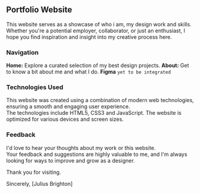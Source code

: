 ## Portfolio Website

This website serves as a showcase of who i am, my design work and skills. Whether you're a potential employer, collaborator, or just an enthusiast, I hope you find inspiration and insight into my creative process here. 

### Navigation

**Home:** Explore a curated selection of my best design projects.
**About:** Get to know a bit about me and what I do.
**Figma** `yet to be integrated`


### Technologies Used

This website was created using a combination of modern web technologies, ensuring a smooth and engaging user experience. <br/>
The technologies include HTML5, CSS3 and JavaScript. The website is optimized for various devices and screen sizes.

### Feedback

I'd love to hear your thoughts about my work or this website. <br/>
Your feedback and suggestions are highly valuable to me, and I'm always looking for ways to improve and grow as a designer.

Thank you for visiting.

Sincerely,
[Julius Brighton]
